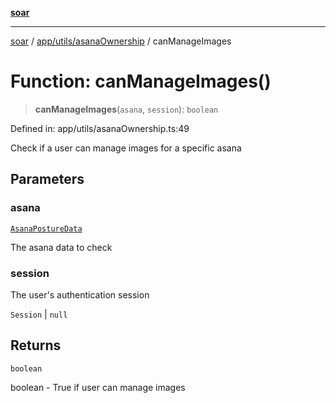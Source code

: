 [**soar**](../../../../README.md)

***

[soar](../../../../modules.md) / [app/utils/asanaOwnership](../README.md) / canManageImages

# Function: canManageImages()

> **canManageImages**(`asana`, `session`): `boolean`

Defined in: app/utils/asanaOwnership.ts:49

Check if a user can manage images for a specific asana

## Parameters

### asana

[`AsanaPostureData`](../../../../types/images/interfaces/AsanaPostureData.md)

The asana data to check

### session

The user's authentication session

`Session` | `null`

## Returns

`boolean`

boolean - True if user can manage images
